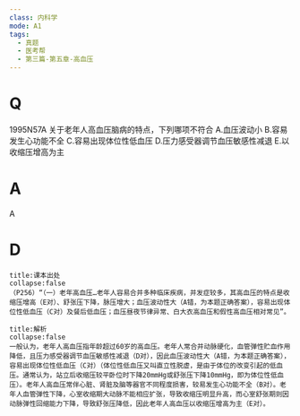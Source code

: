```yaml
---
class: 内科学
mode: A1
tags:
  - 真题
  - 医考帮
  - 第三篇-第五章-高血压
---
```


# Q
1995N57A 关于老年人高血压脑病的特点，下列哪项不符合
A.血压波动小
B.容易发生心功能不全
C.容易出现体位性低血压
D.压力感受器调节血压敏感性减退
E.以收缩压增高为主

# A
A
# D
```ad-note
title:课本出处
collapse:false
（P256）“（一）老年高血压…老年人容易合并多种临床疾病，并发症较多，其高血压的特点是收缩压增高（E对）、舒张压下降，脉压增大；血压波动性大（A错，为本题正确答案），容易出现体位性低血压（C对）及餐后低血压；血压昼夜节律异常、白大衣高血压和假性高血压相对常见”。
```

```ad-summary
title:解析
collapse:false
一般认为，老年人高血压指年龄超过60岁的高血压。老年人常合并动脉硬化，血管弹性贮血作用降低，且压力感受器调节血压敏感性减退（D对），因此血压波动性大（A错，为本题正确答案），容易出现体位性低血压（C对）（体位性低血压又叫直立性脱虚，是由于体位的改变引起的低血压。通常认为，站立后收缩压较平卧位时下降20mmHg或舒张压下降10mmHg，即为体位性低血压）。老年人高血压常伴心脏、肾脏及脑等器官不同程度损害，较易发生心功能不全（B对）。老年人血管弹性下降，心室收缩期大动脉不能相应扩张，导致收缩压明显升高，而心室舒张期则因动脉弹性回缩能力下降，导致舒张压降低，因此老年人高血压以收缩压增高为主（E对）。
```

